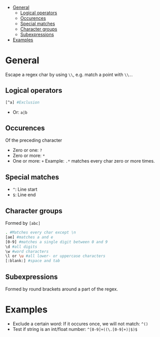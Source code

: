 <!-- @import "[TOC]" {cmd="toc" depthFrom=1 depthTo=6 orderedList=false} -->

<!-- code_chunk_output -->

- [General](#general)
  - [Logical operators](#logical-operators)
  - [Occurences](#occurences)
  - [Special matches](#special-matches)
  - [Character groups](#character-groups)
  - [Subexpressions](#subexpressions)
- [Examples](#examples)

<!-- /code_chunk_output -->


# General
Escape a regex char by using `\\`, e.g. match a point with `\\.`.



## Logical operators
```bash
[^a] #Exclusion
```
* Or: `a|b`

## Occurences
Of the preceding character
* Zero or one: `?`
* Zero or more: `*`
* One or more: `+`
Example: `.*` matches every char zero or more times.

## Special matches
* `^`: Line start
* `$`: Line end

## Character groups
Formed by `[abc]`
```bash
. #Matches every char except \n
[ae] #matches a and e
[0-9] #matches a single digit between 0 and 9
\d #all digits
\w #word characters
\l or \u #all lower- or uppercase characters
[:blank:] #space and tab
```

## Subexpressions
Formed by round brackets around a part of the regex.

# Examples
* Exclude a certain word: If it occures once, we will not match: `^()`
* Test if string is an int/float number: `^[0-9]+((\.[0-9]+)|$)$`